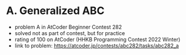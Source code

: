 # A. Generalized ABC

* problem A in AtCoder Beginner Contest 282
* solved not as part of contest, but for practice
* rating of 100 on AtCoder (HHKB Programming Contest 2022 Winter)
* link to problem: https://atcoder.jp/contests/abc282/tasks/abc282_a